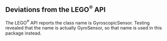 ## Deviations from the LEGO<sup>&reg;</sup> API

The LEGO<sup>&reg;</sup> API reports the class name is GyroscopicSensor. Testing revealed that the name is actually GyroSensor, so that name is used in this package instead.
